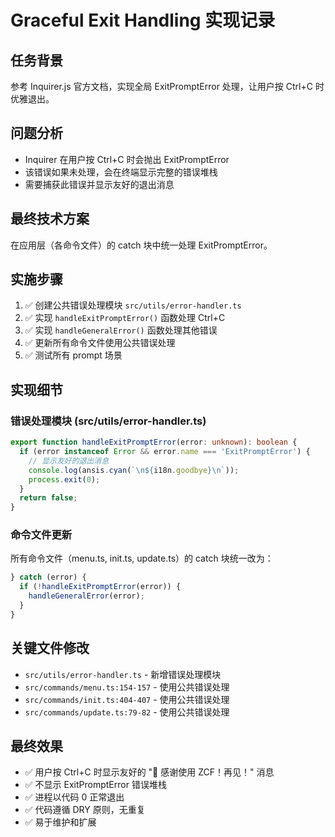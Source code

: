 # Graceful Exit Handling 实现记录

## 任务背景
参考 Inquirer.js 官方文档，实现全局 ExitPromptError 处理，让用户按 Ctrl+C 时优雅退出。

## 问题分析
- Inquirer 在用户按 Ctrl+C 时会抛出 ExitPromptError
- 该错误如果未处理，会在终端显示完整的错误堆栈
- 需要捕获此错误并显示友好的退出消息

## 最终技术方案
在应用层（各命令文件）的 catch 块中统一处理 ExitPromptError。

## 实施步骤
1. ✅ 创建公共错误处理模块 `src/utils/error-handler.ts`
2. ✅ 实现 `handleExitPromptError()` 函数处理 Ctrl+C
3. ✅ 实现 `handleGeneralError()` 函数处理其他错误
4. ✅ 更新所有命令文件使用公共错误处理
5. ✅ 测试所有 prompt 场景

## 实现细节

### 错误处理模块 (src/utils/error-handler.ts)
```typescript
export function handleExitPromptError(error: unknown): boolean {
  if (error instanceof Error && error.name === 'ExitPromptError') {
    // 显示友好的退出消息
    console.log(ansis.cyan(`\n${i18n.goodbye}\n`));
    process.exit(0);
  }
  return false;
}
```

### 命令文件更新
所有命令文件（menu.ts, init.ts, update.ts）的 catch 块统一改为：
```typescript
} catch (error) {
  if (!handleExitPromptError(error)) {
    handleGeneralError(error);
  }
}
```

## 关键文件修改
- `src/utils/error-handler.ts` - 新增错误处理模块
- `src/commands/menu.ts:154-157` - 使用公共错误处理
- `src/commands/init.ts:404-407` - 使用公共错误处理
- `src/commands/update.ts:79-82` - 使用公共错误处理

## 最终效果
- ✅ 用户按 Ctrl+C 时显示友好的 "👋 感谢使用 ZCF！再见！" 消息
- ✅ 不显示 ExitPromptError 错误堆栈
- ✅ 进程以代码 0 正常退出
- ✅ 代码遵循 DRY 原则，无重复
- ✅ 易于维护和扩展